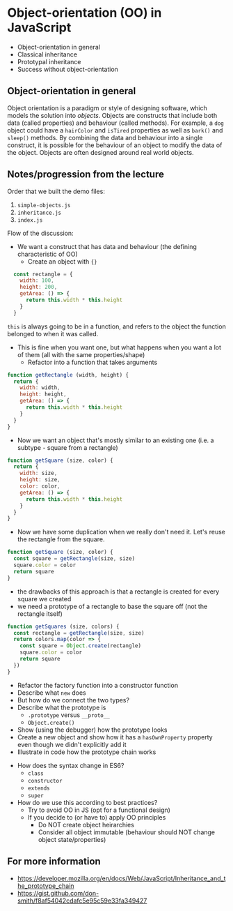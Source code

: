 # Object-orientation (OO) in JavaScript

* Object-orientation in general
* Classical inheritance
* Prototypal inheritance
* Success without object-orientation


## Object-orientation in general

Object orientation is a paradigm or style of designing software, which models the solution into _objects_. Objects are constructs that include both data (called properties) and behaviour (called methods). For example, a `dog` object could have a `hairColor` and `isTired` properties as well as `bark()` and `sleep()` methods. By combining the data and behaviour into a single construct, it is possible for the behaviour of an object to modify the data of the object. Objects are often designed around real world objects.

## Notes/progression from the lecture

Order that we built the demo files:

1. `simple-objects.js`
2. `inheritance.js`
3. `index.js`

Flow of the discussion:

* We want a construct that has data and behaviour (the defining characteristic of OO)
  - Create an object with `{}`
```js
  const rectangle = {
    width: 100,
    height: 200,
    getArea: () => {
      return this.width * this.height
    }
  }
```
`this` is always going to be in a function, and refers to the object the function belonged to when it was called.

* This is fine when you want one, but what happens when you want a lot of them (all with the same properties/shape)
  - Refactor into a function that takes arguments
  
```js
function getRectangle (width, height) {
  return {
    width: width,
    height: height,
    getArea: () => {
      return this.width * this.height
    }
  }
}
```
* Now we want an object that's mostly similar to an existing one (i.e. a subtype - square from a rectangle)

```js
function getSquare (size, color) {
  return {
    width: size,
    height: size,
    color: color,
    getArea: () => {
      return this.width * this.height
    }
  }
}
```

* Now we have some duplication when we really don't need it. Let's reuse the rectangle from the square.

```js
function getSquare (size, color) {
  const square = getRectangle(size, size)
  square.color = color
  return square
}
```

* the drawbacks of this approach is that a rectangle is created for every square we created
* we need a prototype of a rectangle to base the square off (not the rectangle itself)

```js
function getSquares (size, colors) {
  const rectangle = getRectangle(size, size)
  return colors.map(color => {
    const square = Object.create(rectangle)
    square.color = color
    return square
  })
}
```
  - Refactor the factory function into a constructor function
  - Describe what `new` does
  - But how do we connect the two types?
  - Describe what the prototype is
    * `.prototype` versus `__proto__`
    * `Object.create()`
  - Show (using the debugger) how the prototype looks
  - Create a new object and show how it has a `hasOwnProperty` property even though we didn't explicitly add it
  - Illustrate in code how the prototype chain works
* How does the syntax change in ES6?
  - `class`
  - `constructor`
  - `extends`
  - `super`
* How do we use this according to best practices?
  - Try to avoid OO in JS (opt for a functional design)
  - If you decide to (or have to) apply OO principles
    * Do NOT create object heirarchies
    * Consider all object immutable (behaviour should NOT change object state/properties)

## For more information

* https://developer.mozilla.org/en/docs/Web/JavaScript/Inheritance_and_the_prototype_chain
* https://gist.github.com/don-smith/f8af54042cdafc5e95c59e33fa349427
